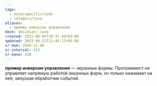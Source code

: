 ```yaml
---
tags:
  - note/specific/code
  - category/java
aliases:
  - пример инверсии управления
deck: obsidian::java
created: 2025-06-05T18:31:44+03:00
updated: 2025-09-21T12:48:12+03:00
sr-due: 2026-11-08
sr-interval: 413
sr-ease: 310
---
```


**пример инверсии управления**
—
экранные формы. Программист не управляет напрямую работой экранных форм, он только нажимает на неё, запуская обработчик событий.
